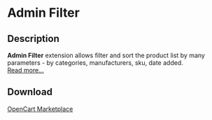# Admin Filter

## Description
**Admin Filter** extension allows filter and sort the product list by many parameters - by categories, manufacturers, sku, date added.  
[Read more...](./module/README.md)

## Download
[OpenCart Marketplace](https://www.opencart.com/index.php?route=marketplace/extension/info&extension_id=36080)
